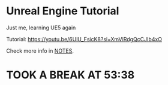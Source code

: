 # Unreal Engine Tutorial
Just me, learning UE5 again

Tutorial: https://youtu.be/6UlU_FsicK8?si=XmViRdgQcCJIb4xO

Check more info in [NOTES](./NOTES.md).

# TOOK A BREAK AT 53:38